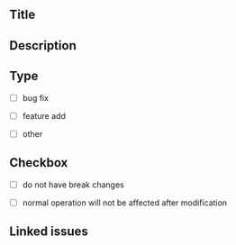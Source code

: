 <!--If you just want to compile the kernel, please do not submit PR after modification!-->
## Title

## Description

## Type
- [ ] bug fix 

- [ ] feature add 

- [ ] other 

## Checkbox
- [ ] do not have break changes 

- [ ] normal operation will not be affected after modification 

## Linked issues
<!-- if want to fix it, try "fixes: #13">
